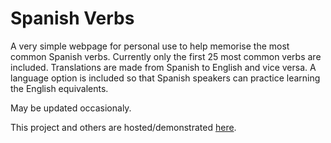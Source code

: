 # Spanish Verbs 

A very simple webpage for personal use to help memorise the most common Spanish verbs.
Currently only the first 25 most common verbs are included. Translations are made from Spanish to English and vice versa.
A language option is included so that Spanish speakers can practice learning the English equivalents.

May be updated occasionaly.

This project and others are hosted/demonstrated [here](https://andy-stack.github.io/).
